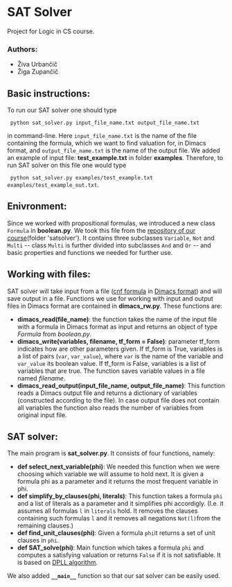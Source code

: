 # SAT Solver
Project for Logic in CS course.

### Authors:
* Živa Urbančič
* Žiga Zupančič

## Basic instructions:
To run our SAT solver one should type

``` python sat_solver.py input_file_name.txt output_file_name.txt```

in command-line. Here `input_file_name.txt` is the name of the file containing the formula, which we want to find valuation for, in Dimacs format, and `output_file_name.txt` is the name of the output file. We added an example of input file: **test_example.txt** in folder **examples**. Therefore, to run SAT solver on this file one would type

``` python sat_solver.py examples/test_example.txt examples/test_example_out.txt```.

## Enivronment:
Since we worked with propositional formulas, we introduced a new class `Formula` in **boolean.py**. We took this file from the [repository of our course](https://github.com/jaanos/LVR)(folder 'satsolver'). It contains three subclasses `Variable`, `Not` and `Multi` -- class `Multi` is further divided into subclasses `And` and `Or` -- and basic properties and functions we needed for further use.

## Working with files:
SAT solver will take input from a file ([cnf formula](https://en.wikipedia.org/wiki/Conjunctive_normal_form) in [Dimacs format](http://www.satcompetition.org/2009/format-benchmarks2009.html)) and will save output in a file. Functions we use for working with input and output files in Dimacs format are contained in **dimacs_rw.py**. These functions are:
* **dimacs_read(file_name)**: the function takes the name of the input file with a formula in Dimacs format as input and returns an object of type *Formula* from *boolean.py*.
* **dimacs_write(variables, filename, tf_form = False)**: parameter tf_form indicates how are other parameters given. If tf_form is True, variables is a list of pairs (`var`, `var_value`), where `var` is the name of the variable and `var_value` its boolean value. If tf_form is False, variables is a list of variables that are true. The function saves variable values in a file named *filename*.
* **dimacs_read_output(input_file_name, output_file_name)**: This function reads a Dimacs output file and returns a dictionary of variables (constructed according to the file). In case output file does not contain all variables the function also reads the number of variables from original input file.

## SAT solver:
The main program is **sat_solver.py**. It consists of four functions, namely:
* **def select_next_variable(phi)**: We needed this function when we were choosing which variable we will assume to hold next. It is given a formula phi as a parameter and it returns the most frequent variable in phi.
* **def simplify_by_clauses(phi, literals)**: This function takes a formula `phi` and a list of literals as a parameter and it simplifies phi accordigly. (I.e. it assumes all formulas `l` in `literals` hold. It removes the clauses containing such formulas `l` and it removes all negations `Not(l)`from the remaining clauses.)
* **def find_unit_clauses(phi)**: Given a formula `phi`it returns a set of unit clauses in `phi`.
* **def SAT_solve(phi)**: Main function which takes a formula `phi` and computes a satisfying valuation or returns `False` if it is not satisfiable. It is based on [DPLL algorithm](https://en.wikipedia.org/wiki/DPLL_algorithm).

We also added **`__main__`** function so that our sat solver can be easily used.
    


